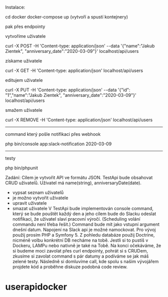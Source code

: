 Instalace:

cd docker
docker-compose up
(vytvoří a spustí kontejnery)

pak přes endpointy

vytvoříme uživatele

 curl -X POST -H 'Content-type: application/json' --data '{"name":"Jakub Zientek", "anniversary_date":"2020-03-09"}' localhost/api/users

získame uživatele

 curl -X GET -H 'Content-type: application/json' localhost/api/users

 editujem uživatele
 
  curl -X PUT -H 'Content-type: application/json' --data '{"id": "1","name":"Jakub Zientek", "anniversary_date":"2020-03-09"}' localhost/api/users

 smažem uživatele
  
   curl -X REMOVE -H 'Content-type: application/json' localhost/api/users

 ---------------------------------------

command který pošle notifikaci přes webhook

 php bin/console app:slack-notification 2020-03-09 

----------------------------------------

testy

 php bin/phpunit

Zadání:
Cílem je vytvořit API ve formátu JSON.
TestApi bude obsahovat CRUD uživatelů. Uživatel má name(string), anniversaryDate(date).
- vypsat seznam uživatelů
- je možno vytvořit uživatele
- upravit uživatele
- smazat uživatele
V TestApi bude implementován console command, který se bude pouštět každý den a jeho
cílem bude do Slacku odeslat notifikaci, že uživatel slaví pracovní výročí. (Scheduling volání
commandu není třeba řešit.) Command bude mít jako vstupní argument dnešní datum.
Napojení na Slack api je možné namockovat.
Pro vývoj použij prosím PHP a Symfony 5. Z pohledu databáze použij Doctrine, nicméně
volbu konkrétní DB necháme na tobě. Jestli si to pustíš v Dockeru, LAMPu nebo nativně je
také na Tobě.
Na konci očekáváme, že si budeme moci zavolat přes curl endpointy, pohrát si s CRUDem,
zkusíme si zavolat command s pár datumy a podíváme se jak máš zelené testy.
Následně si domluvíme call, kde spolu s naším vývojářem projdete kód a proběhne diskuze
podobná code review.

# userapidocker
